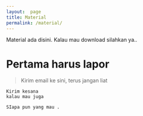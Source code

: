 ```yaml
---
layout:  page
title: Material
permalink: /material/
---
```


Material ada disini. 
Kalau mau download silahkan ya..


# Pertama harus lapor
> Kirim email ke sini, terus jangan liat

	Kirim kesana 
	kalau mau juga
	
	SIapa pun yang mau .

 